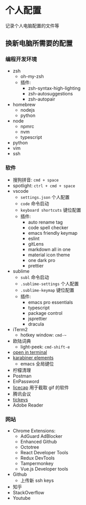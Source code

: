 # 个人配置

记录个人电脑配置的文件等

## 换新电脑所需要的配置

### 编程开发环境

- zsh
  - oh-my-zsh
  - 插件:
    - zsh-syntax-high-lighting
    - zsh-autosuggestions
    - zsh-autopair
- homebrew
  - nodejs
  - python
- node
  - npmrc
  - nvm
  - typescript
- python
- vim
- ssh

### 软件

- 搜狗拼音: `cmd + space`
- spotlight: `ctrl + cmd + space`
- vscode
  - `settings.json` 个人配置
  - `code` 命令启动
  - `keyboard shortcuts` 键位配置
  - 插件:
    - auto rename tag
    - code spell checker
    - emacs friendly keymap
    - eslint
    - gitLens
    - markdown all in one
    - material icon theme
    - one dark pro
    - prettier
- sublime
  - `subl` 命令启动
  - `.sublime-settings` 个人配置
  - `.sublime-keymap` 键位配置
  - 插件:
    - emacs pro essentials
    - typescript
    - package control
    - jsprettier
    - dracula
- iTerm2
  - hotkey window: `cmd-~`
- 欧陆词典
  - light-peek: `cmd-shift-e`
- [open in terminal](https://github.com/Ji4n1ng/OpenInTerminal)
- [karabiner elements](https://karabiner-elements.pqrs.org/)
  - emacs 全局键位
- 柠檬清理
- Postman
- EnPassword
- [licecap](https://www.cockos.com/licecap/) 用于截取 gif 的软件
- 腾讯会议
- [tickeys](https://www.yingdev.com/projects/tickeys)
- Adobe Reader

### 网站

- Chrome Extensions:
  - AdGuard AdBlocker
  - Enhanced Github
  - Octotree
  - React Developer Tools
  - Redux DevTools
  - Tampermonkey
  - Vue.js Developer tools
- Github
  - 上传新 ssh keys
- 知乎
- StackOverflow
- Youtube
